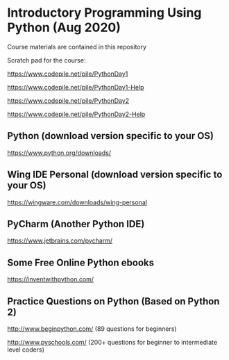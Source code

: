 # Introductory Programming Using Python (Aug 2020)

Course materials are contained in this repository

Scratch pad for the course:

https://www.codepile.net/pile/PythonDay1

https://www.codepile.net/pile/PythonDay1-Help

https://www.codepile.net/pile/PythonDay2

https://www.codepile.net/pile/PythonDay2-Help





## Python (download version specific to your OS) 
https://www.python.org/downloads/

## Wing IDE Personal (download version specific to your OS)
https://wingware.com/downloads/wing-personal

## PyCharm (Another Python IDE)
https://www.jetbrains.com/pycharm/

## Some Free Online Python ebooks 
https://inventwithpython.com/

## Practice Questions on Python (Based on Python 2)
http://www.beginpython.com/ (89 questions for beginners)

http://www.pyschools.com/ (200+ questions for beginner to intermediate level coders)
